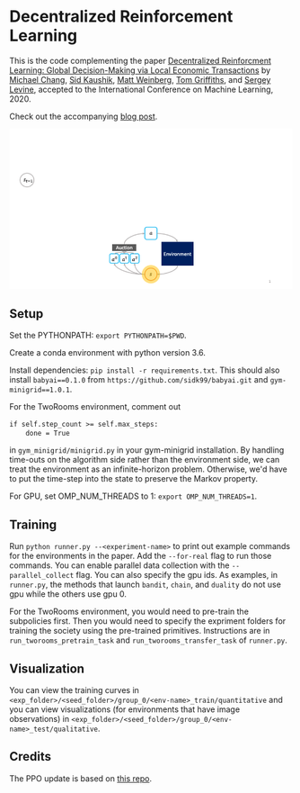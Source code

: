 # Decentralized Reinforcement Learning

This is the code complementing the paper [Decentralized Reinforcment Learning: Global Decision-Making via Local Economic Transactions](https://arxiv.org/abs/2007.02382) by 
[Michael Chang](http://mbchang.github.io/),
[Sid Kaushik](https://github.com/sidk99),
[Matt Weinberg](https://www.cs.princeton.edu/~smattw/),
[Tom Griffiths](http://cocosci.princeton.edu/tom/tom.php),
and [Sergey Levine](http://people.eecs.berkeley.edu/~svlevine/), accepted to the International Conference on Machine Learning, 2020.

Check out the accompanying [blog post](https://bair.berkeley.edu/blog/2020/07/11/auction/).

![sdm](assets/decentralized_gif.gif)

## Setup
Set the PYTHONPATH: `export PYTHONPATH=$PWD`.

Create a conda environment with python version 3.6.

Install dependencies: `pip install -r requirements.txt`. This should also install `babyai==0.1.0` from `https://github.com/sidk99/babyai.git` and `gym-minigrid==1.0.1`.

For the TwoRooms environment, comment out 
```
if self.step_count >= self.max_steps:
    done = True
```
in `gym_minigrid/minigrid.py` in your gym-minigrid installation. By handling time-outs on the algorithm side rather than the environment side, we can treat the environment as an infinite-horizon problem. Otherwise, we'd have to put the time-step into the state to preserve the Markov property.

For GPU, set OMP_NUM_THREADS to 1: `export OMP_NUM_THREADS=1`.

## Training
Run `python runner.py --<experiment-name>` to print out example commands for the environments in the paper. Add the `--for-real` flag to run those commands. You can enable parallel data collection with the `--parallel_collect` flag. You can also specify the gpu ids. As examples, in `runner.py`, the methods that launch `bandit`, `chain`, and `duality` do not use gpu while the others use gpu 0.

For the TwoRooms environment, you would need to pre-train the subpolicies first. Then you would need to specify the expriment folders for training the society using the pre-trained primitives. Instructions are in `run_tworooms_pretrain_task` and `run_tworooms_transfer_task` of `runner.py`.

## Visualization
You can view the training curves in `<exp_folder>/<seed_folder>/group_0/<env-name>_train/quantitative` and you can view visualizations (for environments that have image observations) in `<exp_folder>/<seed_folder>/group_0/<env-name>_test/qualitative`.

## Credits
The PPO update is based on [this repo](https://github.com/Khrylx/PyTorch-RL.git).
